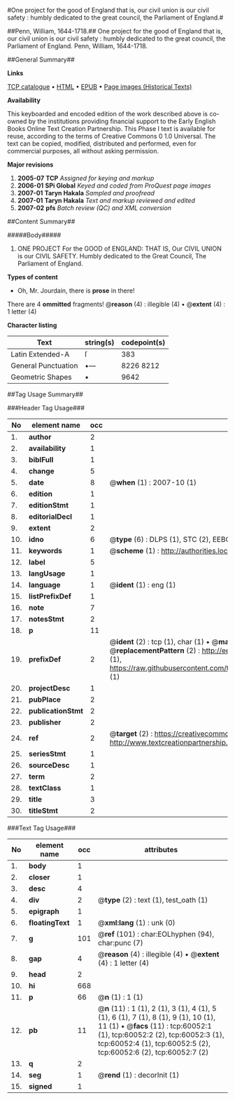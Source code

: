 #One project for the good of England that is, our civil union is our civil safety : humbly dedicated to the great council, the Parliament of England.#

##Penn, William, 1644-1718.##
One project for the good of England that is, our civil union is our civil safety : humbly dedicated to the great council, the Parliament of England.
Penn, William, 1644-1718.

##General Summary##

**Links**

[TCP catalogue](http://www.ota.ox.ac.uk/tcp/)  • 
[HTML](http://tei.it.ox.ac.uk/tcp/Texts-HTML/free/A54/A54185.html)  • 
[EPUB](http://tei.it.ox.ac.uk/tcp/Texts-EPUB/free/A54/A54185.epub) • 
[Page images (Historical Texts)](https://data.historicaltexts.jisc.ac.uk/view?pubId=eebo-12353556e&pageId=eebo-12353556e-60052-1)

**Availability**

This keyboarded and encoded edition of the
	       work described above is co-owned by the institutions
	       providing financial support to the Early English Books
	       Online Text Creation Partnership. This Phase I text is
	       available for reuse, according to the terms of Creative
	       Commons 0 1.0 Universal. The text can be copied,
	       modified, distributed and performed, even for
	       commercial purposes, all without asking permission.

**Major revisions**

1. __2005-07__ __TCP__ *Assigned for keying and markup*
1. __2006-01__ __SPi Global__ *Keyed and coded from ProQuest page images*
1. __2007-01__ __Taryn Hakala__ *Sampled and proofread*
1. __2007-01__ __Taryn Hakala__ *Text and markup reviewed and edited*
1. __2007-02__ __pfs__ *Batch review (QC) and XML conversion*

##Content Summary##

#####Body#####

1. ONE PROJECT For the GOOD of ENGLAND: THAT IS, Our CIVIL UNION is our CIVIL SAFETY. Humbly dedicated to the Great Council, The Parliament of England.

**Types of content**

  * Oh, Mr. Jourdain, there is **prose** in there!

There are 4 **ommitted** fragments! 
 @__reason__ (4) : illegible (4)  •  @__extent__ (4) : 1 letter (4)

**Character listing**


|Text|string(s)|codepoint(s)|
|---|---|---|
|Latin Extended-A|ſ|383|
|General Punctuation|•—|8226 8212|
|Geometric Shapes|▪|9642|

##Tag Usage Summary##

###Header Tag Usage###

|No|element name|occ|attributes|
|---|---|---|---|
|1.|__author__|2||
|2.|__availability__|1||
|3.|__biblFull__|1||
|4.|__change__|5||
|5.|__date__|8| @__when__ (1) : 2007-10 (1)|
|6.|__edition__|1||
|7.|__editionStmt__|1||
|8.|__editorialDecl__|1||
|9.|__extent__|2||
|10.|__idno__|6| @__type__ (6) : DLPS (1), STC (2), EEBO-CITATION (1), OCLC (1), VID (1)|
|11.|__keywords__|1| @__scheme__ (1) : http://authorities.loc.gov/ (1)|
|12.|__label__|5||
|13.|__langUsage__|1||
|14.|__language__|1| @__ident__ (1) : eng (1)|
|15.|__listPrefixDef__|1||
|16.|__note__|7||
|17.|__notesStmt__|2||
|18.|__p__|11||
|19.|__prefixDef__|2| @__ident__ (2) : tcp (1), char (1)  •  @__matchPattern__ (2) : ([0-9\-]+):([0-9IVX]+) (1), (.+) (1)  •  @__replacementPattern__ (2) : http://eebo.chadwyck.com/downloadtiff?vid=$1&page=$2 (1), https://raw.githubusercontent.com/textcreationpartnership/Texts/master/tcpchars.xml#$1 (1)|
|20.|__projectDesc__|1||
|21.|__pubPlace__|2||
|22.|__publicationStmt__|2||
|23.|__publisher__|2||
|24.|__ref__|2| @__target__ (2) : https://creativecommons.org/publicdomain/zero/1.0/ (1), http://www.textcreationpartnership.org/docs/. (1)|
|25.|__seriesStmt__|1||
|26.|__sourceDesc__|1||
|27.|__term__|2||
|28.|__textClass__|1||
|29.|__title__|3||
|30.|__titleStmt__|2||


###Text Tag Usage###

|No|element name|occ|attributes|
|---|---|---|---|
|1.|__body__|1||
|2.|__closer__|1||
|3.|__desc__|4||
|4.|__div__|2| @__type__ (2) : text (1), test_oath (1)|
|5.|__epigraph__|1||
|6.|__floatingText__|1| @__xml:lang__ (1) : unk (0)|
|7.|__g__|101| @__ref__ (101) : char:EOLhyphen (94), char:punc (7)|
|8.|__gap__|4| @__reason__ (4) : illegible (4)  •  @__extent__ (4) : 1 letter (4)|
|9.|__head__|2||
|10.|__hi__|668||
|11.|__p__|66| @__n__ (1) : 1 (1)|
|12.|__pb__|11| @__n__ (11) : 1 (1), 2 (1), 3 (1), 4 (1), 5 (1), 6 (1), 7 (1), 8 (1), 9 (1), 10 (1), 11 (1)  •  @__facs__ (11) : tcp:60052:1 (1), tcp:60052:2 (2), tcp:60052:3 (1), tcp:60052:4 (1), tcp:60052:5 (2), tcp:60052:6 (2), tcp:60052:7 (2)|
|13.|__q__|2||
|14.|__seg__|1| @__rend__ (1) : decorInit (1)|
|15.|__signed__|1||
